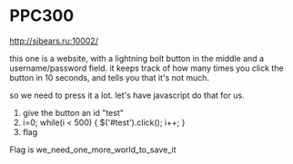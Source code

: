 # PPC300
http://sibears.ru:10002/

this one is a website, with a lightning bolt button in the middle and a username/password field.
it keeps track of how many times you click the button in 10 seconds, and tells you that it's not much.

so we need to press it a lot. let's have javascript do that for us.

1. give the button an id "test"
2. i=0; while(i < 500) { $('#test').click(); i++; }
3. flag

Flag is we_need_one_more_world_to_save_it
